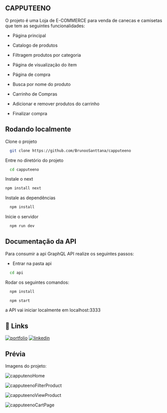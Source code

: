 
## CAPPUTEENO

O projeto é uma Loja de E-COMMERCE para venda de canecas e camisetas que tem as seguintes funcionalidades:


 - Página principal

 - Catalogo de produtos

 - Filtragem produtos por categoria

 - Página de visualização do item

 - Página de compra

 - Busca por nome do produto

 - Carrinho de Compras   
   
 - Adicionar e remover produtos do carrinho

 - Finalizar compra

   
## Rodando localmente

Clone o projeto

```bash
  git clone https://github.com/BrunooSanttana/capputeeno
```

Entre no diretório do projeto

```bash
  cd capputeeno
```
Instale o next
```bash
npm install next
````
Instale as dependências

```bash
  npm install
```

Inicie o servidor

```bash
  npm run dev
```


## Documentação da API

Para consumir a api GraphQL API realize os seguintes passos:

- Entrar na pasta api
```bash
  cd api
```

Rodar os seguintes comandos:

```bash
  npm install
```

```bash
  npm start
```

a API vai iniciar localmente em localhost:3333

## 🔗 Links
[![portfolio](https://img.shields.io/badge/my_portfolio-000?style=for-the-badge&logo=ko-fi&logoColor=white)](https://brunoosanttana.github.io/PortifolioBS/)
[![linkedin](https://img.shields.io/badge/linkedin-0A66C2?style=for-the-badge&logo=linkedin&logoColor=white)](https://www.linkedin.com/in/brunoo-santtana/)


## Prévia
Imagens do projeto: 


![capputenoHome](https://github.com/BrunooSanttana/capputeeno/assets/88469365/f8ef832f-180f-4864-a97c-c6629b7998f1)

![capputeenoFilterProduct](https://github.com/BrunooSanttana/capputeeno/assets/88469365/6e6e9396-00cd-43c3-859d-5f661989fd36)

![capputeenoViewProduct](https://github.com/BrunooSanttana/capputeeno/assets/88469365/adb74c30-1fc4-4163-a78b-947a2266a200)

![capputeenoCartPage](https://github.com/BrunooSanttana/capputeeno/assets/88469365/5ac960c0-2863-4c35-a388-07ba85c966cf)




